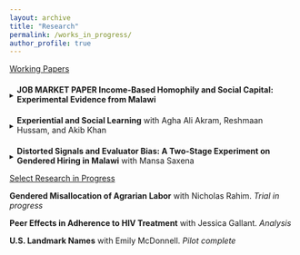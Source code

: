 ```yaml
---
layout: archive
title: "Research"
permalink: /works_in_progress/
author_profile: true
---
```


<u>Working Papers</u>

<style>
.toggle-header {
  cursor: pointer;
  display: flex;
  align-items: center;
  margin-top: 20px; /* Add vertical space before each paper */
}

.toggle-arrow {
  display: inline-block;
  transition: transform 0.2s ease;
  margin-right: 6px;
}

.toggle-content {
  display: none;
  margin-left: 20px;
}
</style>

<script>
function toggleAbstract(id, arrowId) {
  var content = document.getElementById(id);
  var arrow = document.getElementById(arrowId);
  if (content.style.display === "none") {
    content.style.display = "block";
    arrow.style.transform = "rotate(90deg)";
  } else {
    content.style.display = "none";
    arrow.style.transform = "rotate(0deg)";
  }
}
</script>

<div>
  <div class="toggle-header" onclick="toggleAbstract('abs1', 'arrow1')">
    <span id="arrow1" class="toggle-arrow">▸</span>
    <span><strong>JOB MARKET PAPER Income-Based Homophily and Social Capital: Experimental Evidence from Malawi</strong></span>
  </div>
  <div id="abs1" class="toggle-content">
    <p>Although many studies positively associate social connections and economic outcomes, causal evidence is scarce due to endogenous link formation. I experimentally induce social interactions between female rural migrants in Malawi by facilitating low-SES women in inviting low-SES, high-SES, or a random mix of women for a shared meal. I cross-randomize a voucher for meat, a high-price `social good'. One year later, participants experience a 22% reduction in depression and a 0.13 SD increase in food consumption relative to control. While all groups experience both sets of benefits, inviting high-SES guests leads to higher consumption, while inviting low-SES guests leads to greater depression reductions. I find that effort costs prohibit women from initiating <em>any</em> relationship in the absence of the intervention, while the high price of serving meat inhibits cross-SES linking. Rather than acting as a feasibility constraint, I find that the marginal rate of substitution between low- and high-SES linking changes with the price of meat, inhibiting network economic diversity at high prices. I draw three conclusions: (1) all social relationships yield large benefits, but frictions inhibit them from forming, (2) different types of relationships are more productive across different domains, underscoring the value of economically <em>diverse</em> networks, and (3) prices reinforce income-based homophily.
</p>
  </div>

  <div class="toggle-header" onclick="toggleAbstract('abs2', 'arrow2')">
    <span id="arrow2" class="toggle-arrow">▸</span>
    <span><strong>Experiential and Social Learning</strong> with Agha Ali Akram, Reshmaan Hussam, and Akib Khan</span>
  </div>
  <div id="abs2" class="toggle-content">
    <p>This study examines complementarities between experiential and social learning in health technology adoption. We engage 1800 households in peri-urban Pakistan in a field experiment on water chlorination. Our experiment has four arms: control households, who receive no intervention; households who receive free chlorine tablets; households who receive tablets and small daily financial incentives for chlorine use; and households who receive tablets and an experiential learning intervention. In the learning intervention, participants record and visually track their children's diarrhea rate relative to control households before and after chlorine distribution. While monetary incentives generate higher chlorination than experiential learning and chlorine distribution alone in the short run, these effects quickly dissipate. While there are no differential effects of the learning arm on average, learning arm households who also have a neighbor in the learning arm chlorinate their water at a significantly higher rate for almost one year after the end of the learning intervention. Households <em>not</em> in the learning arm exhibit no difference in behavior by whether they have a neighbor in the learning arm. We propose a model of learning whereby "ownership effects", generated by self-investment in learning and intimate knowledge of specific learning processes, give rise to a complementarity between experiential and social learning. We rule out various alternative explanations, including changing beliefs about the returns to chlorine use. The welfare implications are significant: ITT (TOT) estimates suggest that learning households with learning neighbors exhibit a 0.16 SD (0.51 SD) increase in an index of child anthropometrics after one year.
  </p>
  </div>
  
  <div class="toggle-header" onclick="toggleAbstract('abs3', 'arrow3')">
  <span id="arrow3" class="toggle-arrow">▸</span>
  <span><strong>Distorted Signals and Evaluator Bias: A Two-Stage Experiment on Gendered Hiring in Malawi</strong> with Mansa Saxena</span>
  </div>
  <div id="abs3" class="toggle-content">
    <p>
Our study examines gender gaps in hiring for formal employment in Malawi. We partner with a firm to conduct two sequential experiments to study supply-side constraints (lack of qualified female applicants) and demand-side constraints (biases in hiring decisions). The first experiment focuses on increasing the pool of female applications during a recruitment drive through female-directed advertising. Despite no differences in the objective skills of the female applicants across treated and control areas, the treatment has the perverse effect of leading to a <em>reduction</em> in female hiring. This surprising result informs our second experiment—a resume audit study—where we use real applications from stage one and manipulate application features, while holding qualifications constant, to isolate biases in hiring evaluations. We argue that the treatment backfires due to the combination of evaluator bias, where evaluators place greater weight on soft-skill signals for women, and signal distortion, whereby the treatment alters how women use soft-skill signals on their applications, thereby reducing the correlation between soft-skill signals and more-informative signals of ability. In the absence of the treatment, soft-skill signals and objective technical skills are positively correlated, allowing evaluators to select objectively qualified applicants across genders. The treatment weakens this cross-signal correlation for women, which, when combined with evaluators’ greater reliance on soft-skill cues for female applicants, leads to the screening in of less-qualified women who ultimately crowd out more-qualified candidates from the pool.
  </p>
  </div>
  
</div>

<u>Select Research in Progress</u>


**Gendered Misallocation of Agrarian Labor** with Nicholas Rahim.
*Trial in progress*

**Peer Effects in Adherence to HIV Treatment** with Jessica Gallant.
*Analysis*

**U.S. Landmark Names** with Emily McDonnell.
*Pilot complete*


